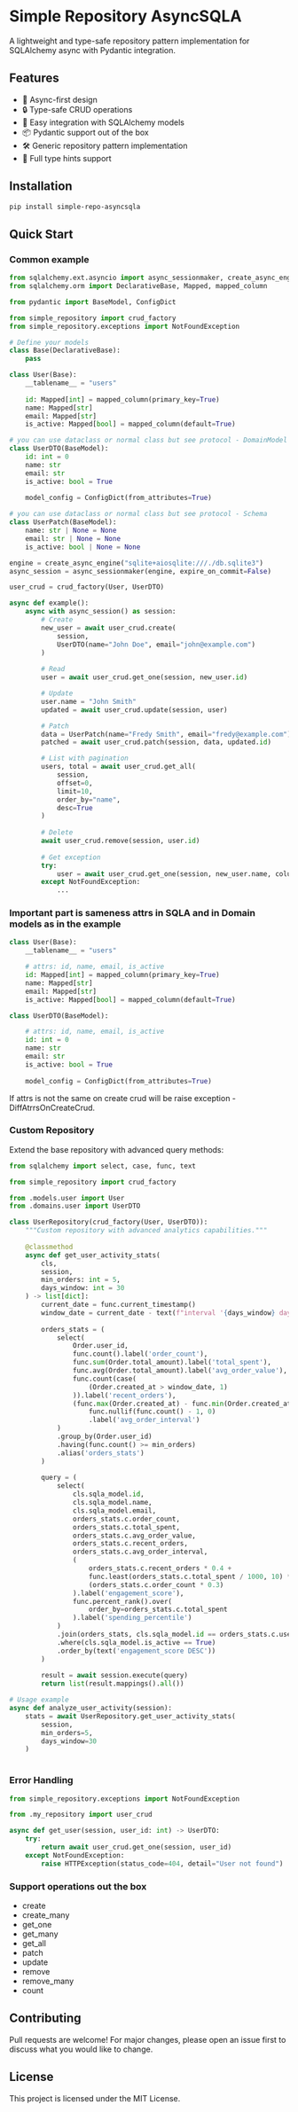 # Simple Repository AsyncSQLA

A lightweight and type-safe repository pattern implementation for SQLAlchemy async with Pydantic integration.

## Features

- 🚀 Async-first design
- 🔒 Type-safe CRUD operations
- 🎯 Easy integration with SQLAlchemy models
- 📦 Pydantic support out of the box
- 🛠 Generic repository pattern implementation
- 📝 Full type hints support

## Installation

```bash
pip install simple-repo-asyncsqla
```

## Quick Start

### Common example

```python
from sqlalchemy.ext.asyncio import async_sessionmaker, create_async_engine
from sqlalchemy.orm import DeclarativeBase, Mapped, mapped_column

from pydantic import BaseModel, ConfigDict

from simple_repository import crud_factory
from simple_repository.exceptions import NotFoundException

# Define your models
class Base(DeclarativeBase):
    pass

class User(Base):
    __tablename__ = "users"
    
    id: Mapped[int] = mapped_column(primary_key=True)
    name: Mapped[str]
    email: Mapped[str]
    is_active: Mapped[bool] = mapped_column(default=True)

# you can use dataclass or normal class but see protocol - DomainModel
class UserDTO(BaseModel):
    id: int = 0
    name: str
    email: str
    is_active: bool = True
    
    model_config = ConfigDict(from_attributes=True)

# you can use dataclass or normal class but see protocol - Schema
class UserPatch(BaseModel):
    name: str | None = None
    email: str | None = None
    is_active: bool | None = None

engine = create_async_engine("sqlite+aiosqlite:///./db.sqlite3")
async_session = async_sessionmaker(engine, expire_on_commit=False)

user_crud = crud_factory(User, UserDTO)

async def example():
    async with async_session() as session:
        # Create
        new_user = await user_crud.create(
            session, 
            UserDTO(name="John Doe", email="john@example.com")
        )
        
        # Read
        user = await user_crud.get_one(session, new_user.id)

        # Update
        user.name = "John Smith"
        updated = await user_crud.update(session, user)

        # Patch
        data = UserPatch(name="Fredy Smith", email="fredy@example.com")
        patched = await user_crud.patch(session, data, updated.id)

        # List with pagination
        users, total = await user_crud.get_all(
            session,
            offset=0,
            limit=10,
            order_by="name",
            desc=True
        )
        
        # Delete
        await user_crud.remove(session, user.id)
        
        # Get exception
        try:
            user = await user_crud.get_one(session, new_user.name, column="name")
        except NotFoundException: 
            ...
```

### Important part is sameness attrs in SQLA and in Domain models as in the example


```python
class User(Base):
    __tablename__ = "users"

    # attrs: id, name, email, is_active
    id: Mapped[int] = mapped_column(primary_key=True)
    name: Mapped[str]
    email: Mapped[str]
    is_active: Mapped[bool] = mapped_column(default=True)

class UserDTO(BaseModel):

    # attrs: id, name, email, is_active
    id: int = 0
    name: str
    email: str
    is_active: bool = True
    
    model_config = ConfigDict(from_attributes=True)

```

If attrs is not the same on create crud will be raise exception - DiffAtrrsOnCreateCrud.

### Custom Repository

Extend the base repository with advanced query methods:

```python
from sqlalchemy import select, case, func, text

from simple_repository import crud_factory

from .models.user import User
from .domains.user import UserDTO

class UserRepository(crud_factory(User, UserDTO)):
    """Custom repository with advanced analytics capabilities."""
    
    @classmethod
    async def get_user_activity_stats(
        cls,
        session,
        min_orders: int = 5,
        days_window: int = 30
    ) -> list[dict]:
        current_date = func.current_timestamp()
        window_date = current_date - text(f"interval '{days_window} days'")
        
        orders_stats = (
            select(
                Order.user_id,
                func.count().label('order_count'),
                func.sum(Order.total_amount).label('total_spent'),
                func.avg(Order.total_amount).label('avg_order_value'),
                func.count(case(
                    (Order.created_at > window_date, 1)
                )).label('recent_orders'),
                (func.max(Order.created_at) - func.min(Order.created_at)) /
                    func.nullif(func.count() - 1, 0)
                    .label('avg_order_interval')
            )
            .group_by(Order.user_id)
            .having(func.count() >= min_orders)
            .alias('orders_stats')
        )
        
        query = (
            select(
                cls.sqla_model.id,
                cls.sqla_model.name,
                cls.sqla_model.email,
                orders_stats.c.order_count,
                orders_stats.c.total_spent,
                orders_stats.c.avg_order_value,
                orders_stats.c.recent_orders,
                orders_stats.c.avg_order_interval,
                (
                    orders_stats.c.recent_orders * 0.4 +
                    func.least(orders_stats.c.total_spent / 1000, 10) * 0.3 +
                    (orders_stats.c.order_count * 0.3)
                ).label('engagement_score'),
                func.percent_rank().over(
                    order_by=orders_stats.c.total_spent
                ).label('spending_percentile')
            )
            .join(orders_stats, cls.sqla_model.id == orders_stats.c.user_id)
            .where(cls.sqla_model.is_active == True)
            .order_by(text('engagement_score DESC'))
        )
        
        result = await session.execute(query)
        return list(result.mappings().all())

# Usage example
async def analyze_user_activity(session):
    stats = await UserRepository.get_user_activity_stats(
        session,
        min_orders=5,   
        days_window=30   
    )
    
```

### Error Handling

```python
from simple_repository.exceptions import NotFoundException

from .my_repository import user_crud

async def get_user(session, user_id: int) -> UserDTO:
    try:
        return await user_crud.get_one(session, user_id)
    except NotFoundException:
        raise HTTPException(status_code=404, detail="User not found")
```

### Support operations out the box

 - create
 - create_many
 - get_one
 - get_many
 - get_all
 - patch
 - update
 - remove
 - remove_many
 - count


## Contributing

Pull requests are welcome! For major changes, please open an issue first to discuss what you would like to change.

## License

This project is licensed under the MIT License.
